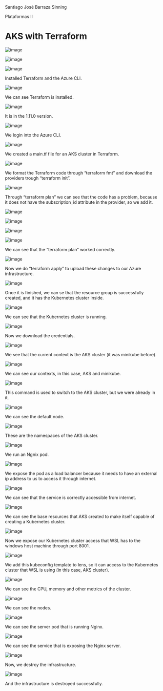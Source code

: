 Santiago José Barraza Sinning 

Plataformas II

# AKS with Terraform

![image](https://github.com/user-attachments/assets/82be2de4-d416-4bd3-8f98-c3310212c06e)

![image](https://github.com/user-attachments/assets/f247f905-c54b-4580-9222-cedb487a40f6)

![image](https://github.com/user-attachments/assets/dc6e036d-4932-43ca-971f-026456d702a4)

Installed Terraform and the Azure CLI.

![image](https://github.com/user-attachments/assets/780b3a12-3c1b-4397-8117-b4eb508d4f0a)

We can see Terraform is installed.

![image](https://github.com/user-attachments/assets/4cf4c639-00fa-4a3b-87c9-8a3d6ab38244)

It is in the 1.11.0 version.

![image](https://github.com/user-attachments/assets/75b8160f-5edb-4ca5-91a9-6cd5314de178)

We login into the Azure CLI.

![image](https://github.com/user-attachments/assets/2995ade2-e97a-4538-9d5c-821d1c82597d)

We created a main.tf file for an AKS cluster in Terraform.

![image](https://github.com/user-attachments/assets/5e253aef-64df-4dc4-9d5f-342ee31831a7)

We format the Terraform code through “terraform fmt” and download the providers trough “terraform init”.

![image](https://github.com/user-attachments/assets/895a601b-e4c4-4a9d-950d-4453ba27d480)

Through “terraform plan” we can see that the code has a problem, because it does not have the subscription_id attribute in the provider, so we add it.

![image](https://github.com/user-attachments/assets/0a3ecc8f-1563-40af-a562-7894c90890ae)

![image](https://github.com/user-attachments/assets/0df628a8-5213-49c4-9868-5d32cb3ad4a7)

![image](https://github.com/user-attachments/assets/9ea90152-202c-4453-b6ba-7e449a83f7cb)

![image](https://github.com/user-attachments/assets/a8eb4aaf-3f36-47b0-88cb-4d64425618f8)


We can see that the “terraform plan” worked correctly.

![image](https://github.com/user-attachments/assets/3ca0e82e-1b46-4ef2-ba16-c9b1d6a30037)

Now we do “terraform apply” to upload these changes to our Azure infrastructure.

![image](https://github.com/user-attachments/assets/eb84a239-29a8-4b07-b682-34c65948e0e5)

Once it is finished, we can se that the resource group is successfully created, and it has the Kubernetes cluster inside.

![image](https://github.com/user-attachments/assets/aa935c3e-2a48-4471-83c3-00c689f12c46)

We can see that the Kubernetes cluster is running.

![image](https://github.com/user-attachments/assets/279ce4f5-ccfa-41a9-99ed-b2f99ab253e2)

Now we download the credentials.

![image](https://github.com/user-attachments/assets/777b10d7-0da4-406a-a9e3-d579de812b30)

We see that the current context is the AKS cluster (it was minikube before).

![image](https://github.com/user-attachments/assets/17e13484-6541-465b-ae88-c5783f6bdecc)

We can see our contexts, in this case, AKS and minikube.

![image](https://github.com/user-attachments/assets/ac441020-ca4c-4064-8656-65e80581f4b5)

This command is used to switch to the AKS cluster, but we were already in it.

![image](https://github.com/user-attachments/assets/31d96d3e-8e71-4dc5-830b-36dceb6bdc19)

We can see the default node.

![image](https://github.com/user-attachments/assets/6d5a1594-fca6-4d5b-8245-2250e053a0d0)

These are the namespaces of the AKS cluster.

![image](https://github.com/user-attachments/assets/3f73271b-0fff-49a1-9958-10fa0ed12687)

We run an Ngnix pod.

![image](https://github.com/user-attachments/assets/a1928c61-16de-4686-9255-ed1f92528cdc)

We expose the pod as a load balancer because it needs to have an
external ip address to us to access it through internet.

![image](https://github.com/user-attachments/assets/bc75c790-f221-4aef-b240-511ee8e37fa5)

We can see that the service is correctly accessible from internet.

![image](https://github.com/user-attachments/assets/9b7419a3-b2a1-44a6-b323-3ef4b1fa7454)

We can see the base resources that AKS created to make itself capable of creating a Kubernetes cluster.

![image](https://github.com/user-attachments/assets/f0a0b606-07e9-4a86-96fb-51f39f9e538b)

Now we expose our Kubernetes cluster access that WSL has to the windows host machine through port 8001.

![image](https://github.com/user-attachments/assets/5f628e1a-02ea-4450-baea-6d05e37f729c)

We add this kubeconfig template to lens, so it can access to the
Kubernetes cluster that WSL is using (in this case, AKS cluster).

![image](https://github.com/user-attachments/assets/3943e93e-5424-4f8f-bca6-45c8838317bc)

We can see the CPU, memory and other metrics of the cluster.

![image](https://github.com/user-attachments/assets/4ce737ce-8ac6-4fe5-b738-142bfe062596)

We can see the nodes.

![image](https://github.com/user-attachments/assets/db1471e5-fff6-4e2c-acf0-7c4a10dff102)

We can see the server pod that is running Nginx.

![image](https://github.com/user-attachments/assets/e73cee26-56b8-419a-85f6-0b9a869e2a03)

We can see the service that is exposing the Nginx server.

![image](https://github.com/user-attachments/assets/33e8be27-ad37-46d6-ab96-550500c449e8)

Now, we destroy the infrastructure.

![image](https://github.com/user-attachments/assets/09212130-dd02-47c4-bd48-b4a20d1cffeb)

And the infrastructure is destroyed successfully.
